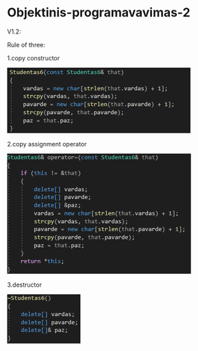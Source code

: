 # Objektinis-programavavimas-2
V1.2:

Rule of three:

1.copy constructor

![image](/assets/image.png)

2.copy assignment operator

![image](/assets/image6.png)

3.destructor

![image](/assets/image4.png)

